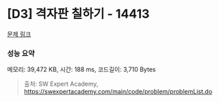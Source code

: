 # [D3] 격자판 칠하기 - 14413 

[문제 링크](https://swexpertacademy.com/main/code/problem/problemDetail.do?contestProbId=AYEXgKnKKg0DFARx) 

### 성능 요약

메모리: 39,472 KB, 시간: 188 ms, 코드길이: 3,710 Bytes



> 출처: SW Expert Academy, https://swexpertacademy.com/main/code/problem/problemList.do